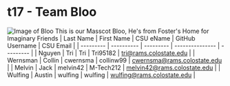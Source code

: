 # t17 - Team Bloo
![Image of Bloo](https://github.com/csucs314f20/t17/blob/master/team/images/I-Need-Help-Bloo.png)
This is our Masscot Bloo, He's from Foster's Home for Imaginary Friends
| Last Name | First Name | CSU eName | GitHub Username | CSU Email |
| --------- | ---------- | --------- | --------------- | --------- |
| Nguyen | Tri | Tri | Tri95182 | tri@rams.colostate.edu |
| Wernsman | Collin | cwernsma | collinw99 | cwernsma@rams.colostate.edu |
| Melvin | Jack | melvin42 | M-Tech212 | melvin42@rams.colostate.edu |
| Wulfing | Austin | wulfing | wulfing | wulfing@rams.colostate.edu |

